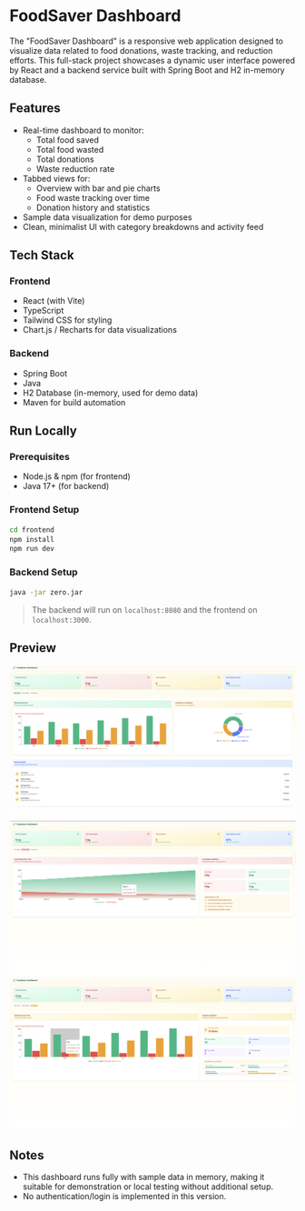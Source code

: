 # FoodSaver Dashboard

The "FoodSaver Dashboard" is a responsive web application designed to visualize data related to food donations, waste tracking, and reduction efforts. This full-stack project showcases a dynamic user interface powered by React and a backend service built with Spring Boot and H2 in-memory database.

## Features

- Real-time dashboard to monitor:
  - Total food saved
  - Total food wasted
  - Total donations
  - Waste reduction rate
- Tabbed views for:
  - Overview with bar and pie charts
  - Food waste tracking over time
  - Donation history and statistics
- Sample data visualization for demo purposes
- Clean, minimalist UI with category breakdowns and activity feed

## Tech Stack

### Frontend
- React (with Vite)
- TypeScript
- Tailwind CSS for styling
- Chart.js / Recharts for data visualizations

### Backend
- Spring Boot
- Java
- H2 Database (in-memory, used for demo data)
- Maven for build automation

## Run Locally

### Prerequisites
- Node.js & npm (for frontend)
- Java 17+ (for backend)

### Frontend Setup
```bash
cd frontend
npm install
npm run dev
```

### Backend Setup
```bash
java -jar zero.jar
```

> The backend will run on `localhost:8080` and the frontend on `localhost:3000`.

## Preview

![Dashboard Overview](./screenshots/dashboard-overview.png)
![Food Waste View](./screenshots/dashboard-foodwaste.png)
![Donations View](./screenshots/dashboard-donations.png)

## Notes

- This dashboard runs fully with sample data in memory, making it suitable for demonstration or local testing without additional setup.
- No authentication/login is implemented in this version.
```
